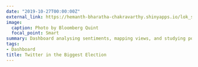 ```yaml
---
date: "2019-10-27T00:00:00Z"
external_link: https://hemanth-bharatha-chakravarthy.shinyapps.io/lok_sabha/
image:
  caption: Photo by Bloomberg Quint
  focal_point: Smart
summary: Dashboard analysing sentiments, mapping views, and studying potential bot activity in the BJP 2019 Electoral Campaign.
tags:
- Dashboard
title: Twitter in the Biggest Election
---
```

